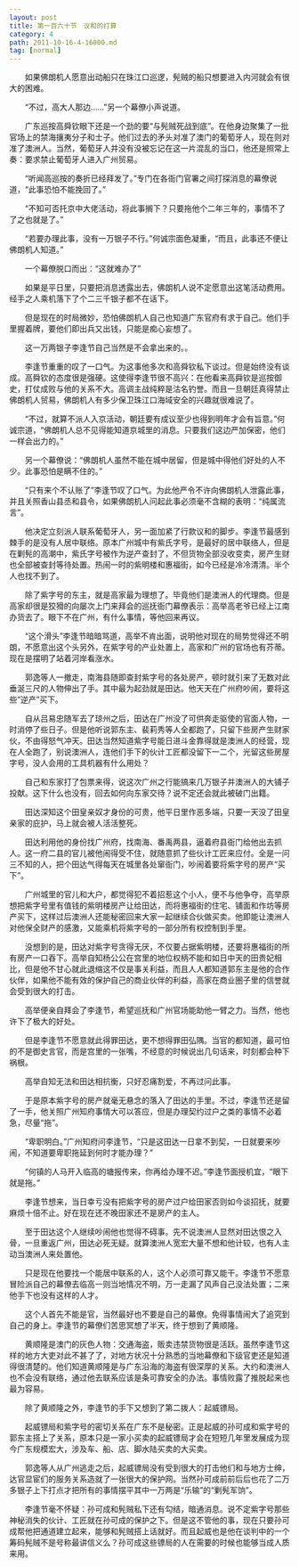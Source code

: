 ```yaml
---
layout: post
title: 第一百六十节　议和的打算
category: 4
path: 2011-10-16-4-16000.md
tag: [normal]
---
```


　　如果佛朗机人愿意出动船只在珠江口巡逻，髡贼的船只想要进入内河就会有很大的困难。

　　“不过，高大人那边……”另一个幕僚小声说道。

　　广东巡按高舜钦眼下还是一个劲的要“与髡贼死战到底”。在他身边聚集了一批官场上的禁海攘夷分子和士子。他们过去的矛头对准了澳门的葡萄牙人，现在则对准了澳洲人。当然，葡萄牙人并没有没被忘记在这一片混乱的当口，他还是照常上奏：要求禁止葡萄牙人进入广州贸易。

　　“听闻高巡按的奏折已经拜发了。”专门在各衙门官署之间打探消息的幕僚说道，“此事恐怕不能挽回了。”

　　“不知可否托京中大佬活动，将此事搁下？只要拖他个二年三年的，事情不了了之也就是了。”

　　“若要办理此事，没有一万银子不行。”何诚宗面色凝重，“而且，此事还不便让佛朗机人知道。”

　　一个幕僚脱口而出：“这就难办了”

　　如果是平日里，只要把消息透露出去，佛朗机人说不定愿意出这笔活动费用。经手之人乘机落下了个二三千银子都不在话下。

　　但是现在的时局微妙，恐怕佛朗机人自己也知道广东官府有求于自己。他们手里握着牌，要他们即出兵又出钱，只能是痴心妄想了。

　　这一万两银子李逢节自己当然是不会拿出来的。。

　　李逢节重重的叹了一口气。为这事他多次和高舜钦私下谈过。但是始终没有谈成。高舜钦的态度很是强硬。这使得李逢节很不高兴：在他看来高舜钦是巡按御史，打仗成败与他的关系不大。高调主战纯粹是沽名钓誉。而且一旦朝廷真得禁止佛朗机人贸易，佛朗机人有多少保卫珠江口海域安全的兴趣就很难说了。

　　“不过，就算不派人入京活动，朝廷要有成议至少也得到明年才会有旨意。”何诚宗道，“佛朗机人总不见得能知道京城里的消息。只要我们这边严加保密，他们一样会出力的。”

　　另一个幕僚说：“佛朗机人虽然不能在城中居留，但是城中得他们好处的人不少。此事恐怕是瞒不住的。”

　　“只有来个不认账了”李逢节叹了口气。为此他严令不许向佛朗机人泄露此事，并且关照香山县丞和县令，如果佛朗机人问起此事必须毫不含糊的表明：“纯属流言”。

　　他决定立刻派人联系葡萄牙人，另一面加紧了行款议和的脚步。李逢节最感到棘手的是没有人居中联络。原本广州城中有紫氏字号，是最好的居中联络人，但是在剿髡的高潮中，紫氏字号被作为逆产查封了，不但货物全部没收变卖，房产生财也全部被查封等待处置。热闹一时的紫明楼和惠福街，如今已经是冷冷清清。半个人也找不到了。

　　除了紫字号的东主，就是高家最为理想了。毕竟他们是澳洲人的代理商。但是高家却很是狡猾的向屡次上门来拜会的巡抚衙门幕僚表示：高举高老爷已经上江南办货去了。眼下不在广州，有什么事情，等他回来再议。

　　“这个滑头”李逢节暗暗骂道，高举不肯出面，说明他对现在的局势觉得还不明朗，不愿意出这个头另外，在紫字号的产业处置上，高家和广州的官场也有芥蒂。现在是摆明了站着河岸看涨水。

　　郭逸等人一撤走，南海县随即查封紫字号的各处房产，顿时就引来了无数对此垂涎三尺的人物伸出了手。其中最为起劲就是田达。他天天在广州府吵闹，要将这些“逆产”买下。

　　自从吕易忠随军去了琼州之后，田达在广州没了可供奔走驱使的官面人物，一时消停了些日子。但是他听说郭东主、裴莉秀等人全都跑了，只留下些房产生财家伙，不由得怒气冲天。田达当然知道紫字号能日进斗金靠得就是澳洲人的经营，现在人全跑了，别说澳洲人，连他们手下的伙计工匠都没留下一二个，光留这些房屋字号，没人会用的工具机器有什么用处？

　　自己和东家打了包票来得，说这次广州之行能搞来几万银子并澳洲人的大铺子投献。这下什么也没有，回去如何向东家交待？说不定还会就此被破门出籍。

　　田达深知这个田皇亲奴才身份的可贵，他平日里作恶多端，只要一天没了田皇亲家的庇护，马上就会被人活活整死。

　　田达利用他的身份找广州府，找南海、番禹两县，逼着府县衙门给他出去抓人。这一府二县的官儿被他闹得受不住，就随意抓了些伙计工匠来应付。全是一问三不知的人，把个田达气得每天在城里各处窜衙门，吵闹着要将紫字号的房产“买下”。

　　广州城里的官儿和大户，都觉得犯不着招惹这个小人，便不与他争夺，高举原想把紫字号里有值钱的紫明楼房产让给田达，而将惠福街的住宅、铺面和作坊等房产买下，这样过后澳洲人还能秘密回来大家一起继续合伙做买卖。他即能让澳洲人对他保全财产的感激，又能乘机将紫字号的一部分所有权控制到手里。

　　没想到的是，田达对紫字号贪得无厌，不仅要占据紫明楼，还要将惠福街的所有房产一口吞下。高举自知杨公公在宫里的地位权柄不能和如日中天的田贵妃相比，但是他不甘心就此退缩这不仅是事关利益，而且人人都知道郭东主是他的合作伙伴，如果他不能有效的保护自己的商业伙伴的利益，高家在商业圈子里的信誉就会受到很大的打击。

　　高举便亲自拜会了李逢节，希望巡抚和广州官场能助他一臂之力。当然，他也许下了极大的好处。

　　但是李逢节不愿意就此得罪田达，更不想得罪田弘隅。当官的都知道，最可怕的不是御史言官，而是宫里的一张嘴，不经意的时候说出几句话来，时刻都会种下祸根。

　　高举自知无法和田达相抗衡，只好忍痛割爱，不再过问此事。

　　于是原本紫字号的房产就毫无悬念的落入了田达的手里。不过，李逢节还是留了一手，他关照广州知府事情大可以答应，但是办理契约过户之类的事情不必着急，尽量“拖”。

　　“卑职明白。”广州知府问李逢节，“只是这田达一日拿不到契，一日就要来吵闹，不知道要卑职拖延到何时才能办理？”

　　“何镇的人马开入临高的塘报传来，你再给办理不迟。”李逢节面授机宜，“眼下就是拖。”

　　李逢节想来，当日幸亏没有把紫字号的房产过户给田家否则如今谈招抚，就要麻烦十倍不止。好在现在还不晚田家还不是房产的主人。

　　至于田达这个人继续吵闹他也觉得不碍事。先不说澳洲人显然对田达恨之入骨，一旦重返广州，田达必死无疑。就算澳洲人宽宏大量不想和他计较，也有人主动当澳洲人来处置他。

　　只是现在他要找一个能居中联系的人，这个人必须可靠又能干。李逢节不愿意冒险派自己的幕僚去临高一则当地情况不明，万一走漏了风声自己没法处置；二来他手下也没有这样的人才。

　　这个人首先不能是官，当然最好也不要是自己的幕僚。免得事情闹大了追究到自己的身上。李逢节的幕僚们苦思冥想了半天，终于想到了黄顺隆。

　　黄顺隆是澳门的灰色人物：交通海盗，贩卖违禁货物很是活跃。虽然李逢节这样的地方大吏对此不甚了了，对地方状况十分熟悉的当地幕僚和下级官吏还是知道得很清楚的。他们知道黄顺隆是与广东沿海的海盗有很深厚的关系。大约和澳洲人也不会没有联络，通过他去联系应该是条可靠安全的办法。事情败露了推脱起来也最为容易。

　　除了黄顺隆之外，李逢节的手下又想到了第二拨人：起威镖局。

　　起威镖局和紫字号的密切关系在广东不是秘密。正是起威的孙可成和紫字号的郭东主搭上了关系，原本只是一家小买卖的起威镖局才会在短短几年里发展成为现今广东规模宏大，涉及车、船、店、脚水陆买卖的大买卖。

　　郭逸等人从广州逃走之后，起威镖局没有受到很大的打击他们和与地方士绅，达官显宦们的服务关系造就了一张很大的保护网。当然孙可成前前后后也花了二万多银子上下打点才把所有的事情摆平其中一万两是“乐输”的“剿髡军饷”。

　　李逢节毫不怀疑：孙可成和髡贼私下还有勾结，暗通消息。说不定紫字号那些神秘消失的伙计、工匠就在孙可成的保护之下。但是这不管他的事，现在只要孙可成帮他把通道建立起来，能够和髡贼搭上话就好。而且起威也是他在谈判中的一个筹码髡贼不是号称最讲信义么？孙可成这些镖局的人在需要的时候也能够当成人质来用。
